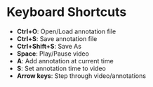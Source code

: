 # Keyboard Shortcuts

- **Ctrl+O**: Open/Load annotation file
- **Ctrl+S**: Save annotation file
- **Ctrl+Shift+S**: Save As
- **Space**: Play/Pause video
- **A**: Add annotation at current time
- **S**: Set annotation time to video
- **Arrow keys**: Step through video/annotations
